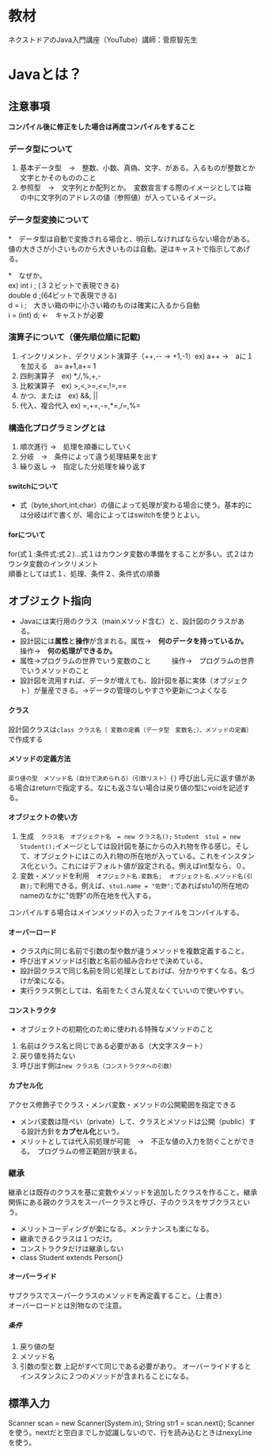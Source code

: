 # 教材
ネクストドアのJava入門講座（YouTube）講師：菅原智先生
# Javaとは？




## 注意事項
<strong>コンパイル後に修正をした場合は再度コンパイルをすること</strong>
### データ型について
1. 基本データ型　→　整数、小数、真偽、文字、がある。入るものが整数とか文字とかそのもののこと
2. 参照型　→　文字列とか配列とか。　変数宣言する際のイメージとしては箱の中に文字列のアドレスの値（参照値）が入っているイメージ。

### データ型変換について
*　データ型は自動で変換される場合と、明示しなければならない場合がある。値の大きさが小さいものから大きいものは自動。逆はキャストで指示してあげる。


*　なぜか。<br>
ex) int i ; (３２ビットで表現できる)<br>double d ;(64ビットで表現できる)<br>d = i ;　大きい箱の中に小さい箱のものは確実に入るから自動<br>i = (int) d; ←　キャストが必要<br>
                

### 演算子について（優先順位順に記載)
1. インクリメント、デクリメント演算子（++,-- → +1,-1）ex) a++ →　aに１を加える　a= a+1,a+= 1
2. 四則演算子　ex) *,/,%,+,-
3. 比較演算子　ex) >,<,>=,<=,!=,==
4. かつ、または　ex) &&, ||
5. 代入、複合代入 ex) =,+=,-=,*=,/=,%=

### 構造化プログラミングとは
1. 順次進行 →　処理を順番にしていく
2. 分岐　→　条件によって違う処理結果を出す
3. 繰り返し →　指定した分処理を繰り返す 

#### switchについて
* 式（byte,short,int,char）の値によって処理が変わる場合に使う。基本的には分岐はifで書くが、場合によってはswitchを使うとよい。
#### forについて
for(式１:条件式:式２)…式１はカウンタ変数の準備をすることが多い。式２はカウンタ変数のインクリメント<br>
順番としては式１、処理、条件２、条件式の順番
## オブジェクト指向
* Javaには実行用のクラス（mainメソッド含む）と、設計図のクラスがある。
* 設計図には<strong>属性</strong>と<strong>操作</strong>が含まれる。属性→　<strong>何のデータを持っているか。</strong>　操作→　<strong>何の処理ができるか。</strong>
* 属性→プログラムの世界でいう変数のこと　　　操作→　プログラムの世界でいうメソッドのこと
* 設計図を流用すれば、データが増えても、設計図を基に実体（オブジェクト）が量産できる。→データの管理のしやすさや更新につよくなる

#### クラス
設計図クラスは`class クラス名｛ 変数の定義（データ型　変数名;）、メソッドの定義｝`で作成する

#### メソッドの定義方法
`戻り値の型　メソッド名（自分で決められる）（引数リスト）{}`
呼び出し元に返す値がある場合はreturnで指定する。なにも返さない場合は戻り値の型にvoidを記述する。
#### オブジェクトの使い方
1. 生成　`クラス名　オブジェクト名　= new クラス名();` `Student　stu1 = new Student();`イメージとしては設計図を基にからの入れ物を作る感じ。そして、オブジェクトにはこの入れ物の所在地が入っている。これをインスタンス化という。これにはデフォルト値が設定される。例えばint型なら、０。
2. 変数・メソッドを利用　`オブジェクト名.変数名;`　`オブジェクト名.メソッド名(引数);`で利用できる。例えば、`stu1.name = "佐野";`であればstu1の所在地のnameのなかに"佐野"の所在地を代入する。

コンパイルする場合はメインメソッドの入ったファイルをコンパイルする。

#### オーバーロード
* クラス内に同じ名前で引数の型や数が違うメソッドを複数定義すること。
* 呼び出すメソッドは引数と名前の組み合わせで決めている。
* 設計図クラスで同じ名前を同じ処理としておけば、分かりやすくなる。名づけが楽になる。
* 実行クラス側としては、名前をたくさん覚えなくていいので使いやすい。

#### コンストラクタ
* オブジェクトの初期化のために使われる特殊なメソッドのこと
1. 名前はクラス名と同じである必要がある（大文字スタート）
2. 戻り値を持たない
3. 呼び出す側は`new クラス名（コンストラクタへの引数）`

#### カプセル化
アクセス修飾子でクラス・メンバ変数・メソッドの公開範囲を指定できる
* メンバ変数は隠ぺい（private）して、クラスとメソッドは公開（public）する設計方針を<strong>カプセル化</strong>という。
* メリットとしては代入前処理が可能　→　不正な値の入力を防ぐことができる。　プログラムの修正範囲が狭まる。

### 継承
継承とは既存のクラスを基に変数やメソッドを追加したクラスを作ること。継承関係にある親のクラスをスーパークラスと呼び、子のクラスをサブクラスという。
* メリットコーディングが楽になる。メンテナンスも楽になる。
* 継承できるクラスは１つだけ。
* コンストラクタだけは継承しない
* class Student extends Person{}

#### オーバーライド
サブクラスでスーパークラスのメソッドを再定義すること。（上書き）<br>オーバーロードとは別物なので注意。
##### 条件
1. 戻り値の型
2. メソッド名
3. 引数の型と数
上記がすべて同じである必要があり。
オーバーライドするとインスタンスに２つのメソッドが含まれることになる。



## 標準入力
Scanner scan = new Scanner(System.in);
        String str1 = scan.next();
Scannerを使う。nextだと空白までしか認識しないので、行を読み込むときはnexyLineを使う。



